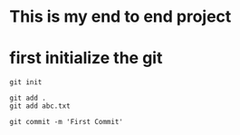 # This is my end to end project

# first initialize the git
```
git init
```
```
git add .
git add abc.txt
```
```
git commit -m 'First Commit'
```

